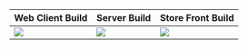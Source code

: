 
| Web Client Build | Server Build | Store Front Build |
|------------------|--------------|-------------------|
| ![](http://sao.beav.com:8082/app/rest/builds/aggregated/strob:(buildType:(id:SWI_Web_ClientBuild))/statusIcon.png) | ![](http://sao.beav.com:8082/app/rest/builds/aggregated/strob:(buildType:(id:SWI_ServerBuild))/statusIcon.png) | ![](http://sao.beav.com:8082/app/rest/builds/aggregated/strob:(buildType:(id:SWI_StoreFrontBuild))/statusIcon.png) |
